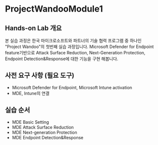 # ProjectWandooModule1
## Hands-on Lab 개요
본 실습 과정은 한국 마이크로소프트와 파트너의 기술 협력 프로그램 중 하나인 "Project Wandoo"의 첫번째 실습 과정입니다. Microsoft Defender for Endpoint feature기반으로 Attack Surface Reduction, Next-Generation Protection, Endpoint Detection&Response에 대한 기능을 구현 해봅니다. 

## 사전 요구 사항 (필요 도구)

* Microsoft Defender for Endpoint, Microsoft Intune activation
* MDE, Intune의 연결

## 실습 순서

* MDE Basic Setting
* MDE Attack Surface Reduction
* MDE Next-generation Protection
* MDE Endpoint Detection&Response
